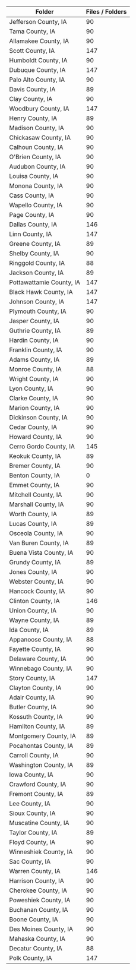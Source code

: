 | Folder                   |   Files / Folders |
|--------------------------|-------------------|
| Jefferson County, IA     |                90 |
| Tama County, IA          |                90 |
| Allamakee County, IA     |                90 |
| Scott County, IA         |               147 |
| Humboldt County, IA      |                90 |
| Dubuque County, IA       |               147 |
| Palo Alto County, IA     |                90 |
| Davis County, IA         |                89 |
| Clay County, IA          |                90 |
| Woodbury County, IA      |               147 |
| Henry County, IA         |                89 |
| Madison County, IA       |                90 |
| Chickasaw County, IA     |                90 |
| Calhoun County, IA       |                90 |
| O'Brien County, IA       |                90 |
| Audubon County, IA       |                90 |
| Louisa County, IA        |                90 |
| Monona County, IA        |                90 |
| Cass County, IA          |                90 |
| Wapello County, IA       |                90 |
| Page County, IA          |                90 |
| Dallas County, IA        |               146 |
| Linn County, IA          |               147 |
| Greene County, IA        |                89 |
| Shelby County, IA        |                90 |
| Ringgold County, IA      |                88 |
| Jackson County, IA       |                89 |
| Pottawattamie County, IA |               147 |
| Black Hawk County, IA    |               147 |
| Johnson County, IA       |               147 |
| Plymouth County, IA      |                90 |
| Jasper County, IA        |                90 |
| Guthrie County, IA       |                89 |
| Hardin County, IA        |                90 |
| Franklin County, IA      |                90 |
| Adams County, IA         |                89 |
| Monroe County, IA        |                88 |
| Wright County, IA        |                90 |
| Lyon County, IA          |                90 |
| Clarke County, IA        |                90 |
| Marion County, IA        |                90 |
| Dickinson County, IA     |                90 |
| Cedar County, IA         |                90 |
| Howard County, IA        |                90 |
| Cerro Gordo County, IA   |               145 |
| Keokuk County, IA        |                89 |
| Bremer County, IA        |                90 |
| Benton County, IA        |                 0 |
| Emmet County, IA         |                90 |
| Mitchell County, IA      |                90 |
| Marshall County, IA      |                90 |
| Worth County, IA         |                89 |
| Lucas County, IA         |                89 |
| Osceola County, IA       |                90 |
| Van Buren County, IA     |                89 |
| Buena Vista County, IA   |                90 |
| Grundy County, IA        |                89 |
| Jones County, IA         |                90 |
| Webster County, IA       |                90 |
| Hancock County, IA       |                90 |
| Clinton County, IA       |               146 |
| Union County, IA         |                90 |
| Wayne County, IA         |                89 |
| Ida County, IA           |                89 |
| Appanoose County, IA     |                88 |
| Fayette County, IA       |                90 |
| Delaware County, IA      |                90 |
| Winnebago County, IA     |                90 |
| Story County, IA         |               147 |
| Clayton County, IA       |                90 |
| Adair County, IA         |                90 |
| Butler County, IA        |                90 |
| Kossuth County, IA       |                90 |
| Hamilton County, IA      |                89 |
| Montgomery County, IA    |                89 |
| Pocahontas County, IA    |                89 |
| Carroll County, IA       |                90 |
| Washington County, IA    |                89 |
| Iowa County, IA          |                90 |
| Crawford County, IA      |                90 |
| Fremont County, IA       |                89 |
| Lee County, IA           |                90 |
| Sioux County, IA         |                90 |
| Muscatine County, IA     |                90 |
| Taylor County, IA        |                89 |
| Floyd County, IA         |                90 |
| Winneshiek County, IA    |                90 |
| Sac County, IA           |                90 |
| Warren County, IA        |               146 |
| Harrison County, IA      |                90 |
| Cherokee County, IA      |                90 |
| Poweshiek County, IA     |                90 |
| Buchanan County, IA      |                90 |
| Boone County, IA         |                90 |
| Des Moines County, IA    |                90 |
| Mahaska County, IA       |                90 |
| Decatur County, IA       |                88 |
| Polk County, IA          |               147 |
